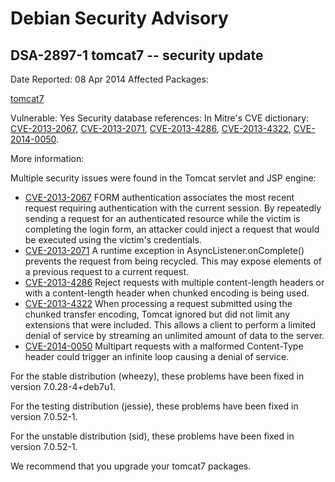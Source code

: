 
Debian Security Advisory
========================


DSA-2897-1 tomcat7 -- security update
-------------------------------------



Date Reported:
08 Apr 2014
Affected Packages:

[tomcat7](https://packages.debian.org/src:tomcat7)

Vulnerable:
Yes
Security database references:
In Mitre's CVE dictionary: [CVE-2013-2067](https://security-tracker.debian.org/tracker/CVE-2013-2067), [CVE-2013-2071](https://security-tracker.debian.org/tracker/CVE-2013-2071), [CVE-2013-4286](https://security-tracker.debian.org/tracker/CVE-2013-4286), [CVE-2013-4322](https://security-tracker.debian.org/tracker/CVE-2013-4322), [CVE-2014-0050](https://security-tracker.debian.org/tracker/CVE-2014-0050).  

More information:

Multiple security issues were found in the Tomcat servlet and JSP engine:


* [CVE-2013-2067](https://security-tracker.debian.org/tracker/CVE-2013-2067)
FORM authentication associates the most recent request requiring
 authentication with the current session. By repeatedly sending a request
 for an authenticated resource while the victim is completing the login
 form, an attacker could inject a request that would be executed using the
 victim's credentials.
* [CVE-2013-2071](https://security-tracker.debian.org/tracker/CVE-2013-2071)
A runtime exception in AsyncListener.onComplete() prevents the request from
 being recycled. This may expose elements of a previous request to a current
 request.
* [CVE-2013-4286](https://security-tracker.debian.org/tracker/CVE-2013-4286)
Reject requests with multiple content-length headers or with a content-length
 header when chunked encoding is being used.
* [CVE-2013-4322](https://security-tracker.debian.org/tracker/CVE-2013-4322)
When processing a request submitted using the chunked transfer encoding,
 Tomcat ignored but did not limit any extensions that were included. This allows
 a client to perform a limited denial of service by streaming an unlimited amount
 of data to the server.
* [CVE-2014-0050](https://security-tracker.debian.org/tracker/CVE-2014-0050)
Multipart requests with a malformed Content-Type header could trigger an
 infinite loop causing a denial of service.


For the stable distribution (wheezy), these problems have been fixed in
version 7.0.28-4+deb7u1.


For the testing distribution (jessie), these problems have been fixed in
version 7.0.52-1.


For the unstable distribution (sid), these problems have been fixed in
version 7.0.52-1.


We recommend that you upgrade your tomcat7 packages.





